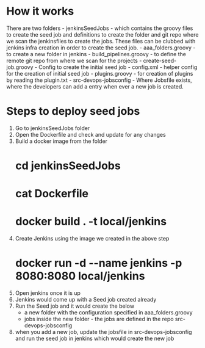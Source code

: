 How it works
============
There are two folders 
    - jenkinsSeedJobs - which contains the groovy files to create the seed job and definitions to create the folder and git repo where we scan the jenkinsfiles to create the jobs. These files can be clubbed 
    with jenkins infra creation in order to create the seed job.
            - aaa_folders.groovy - to create a new folder in jenkins
            - build_pipelines.groovy - to define the remote git repo from where we scan for the projects
            - create-seed-job.groovy - Config to create the initial seed job
            - config.xml - helper config for the creation of initial seed job
            - plugins.groovy - for creation of plugins by reading the plugin.txt
    - src-devops-jobsconfig - Where Jobsfile exists, where the developers can add a entry when ever a new job is created.
                                      
Steps to deploy seed jobs
=========================

1) Go to jenkinsSeedJobs folder
2) Open the Dockerfile and check and update for any changes
3) Build a docker image from the folder 
    # cd jenkinsSeedJobs
    # cat Dockerfile 
    # docker build . -t local/jenkins
4) Create Jenkins using the image we created in the above step
    # docker run -d --name jenkins -p 8080:8080 local/jenkins
5) Open jenkins once it is up
6) Jenkins would come up with a Seed job created already
7) Run the Seed job and it would create the below
    - a new folder with the configuration specified in aaa_folders.groovy
    - jobs inside the new folder - the jobs are defined in the repo src-devops-jobsconfig
8) when you add a new job, update the jobsfile in src-devops-jobsconfig and run the seed job in jenkins which would create the new job

